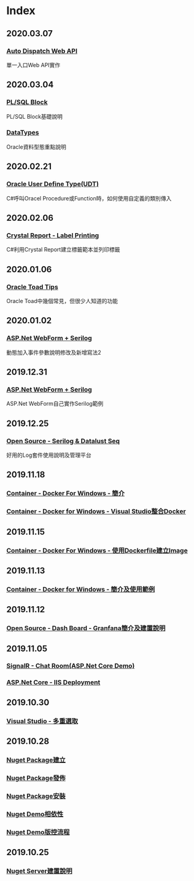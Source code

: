 # Index

## 2020.03.07

### [Auto Dispatch Web API](wang-ye-ji-shu/web-api/auto-dispatch-web-api.md)

單一入口Web API實作

## 2020.03.04

### [PL/SQL Block](oracle-db/pl-sql-block.md)

PL/SQL Block基礎說明

### [DataTypes](oracle-db/datatypes.md)

Oracle資料型態重點說明

## 2020.02.21

### [Oracle User Define Type\(UDT\)](oracle-db/oracle-user-define-type-udt.md) 

C\#呼叫Oracel Procedure或Function時，如何使用自定義的類別傳入

## 2020.02.06

### [Crystal Report - Label Printing](wang-ye-ji-shu/crystal-report-label-printing.md)

C\#利用Crystal Report建立標籤範本並列印標籤

## 2020.01.06

### [Oracle Toad Tips](oracle-toad.md)

Oracle Toad中幾個常見，但很少人知道的功能

## 2020.01.02

### [ASP.Net WebForm + Serilog](open-source/serilog-and-datalust-seq.md#asp-net-webform-serilog)

動態加入事件參數說明修改及新增寫法2

## 2019.12.31

### [ASP.Net WebForm + Serilog](open-source/serilog-and-datalust-seq.md#asp-net-webform-serilog)

ASP.Net WebForm自己實作Serilog範例

## 2019.12.25

### [Open Source - Serilog & Datalust Seq](open-source/serilog-and-datalust-seq.md)

好用的Log套件使用說明及管理平台

## 2019.11.18

### [Container - Docker For Windows - 簡介](container/docker-for-windows.md#jian-jie)

### [Container - Docker for Windows - Visual Studio整合Docker](container/docker-for-windows.md#6visual-studio-zheng-he-docker)

## 2019.11.15

### [Container - Docker For Windows - 使用Dockerfile建立Image](container/docker-for-windows.md#5-shi-yong-dockfile-jian-li-image)

## 2019.11.13

### [Container - Docker for Windows - 簡介及使用範例](container/docker-for-windows.md#jian-jie)

## 2019.11.12

### [Open Source - Dash Board - Granfana簡介及建置說明](open-source/grafana.md)

## 2019.11.05

### [SignalR - Chat Room\(ASP.Net Core Demo\)](wang-ye-ji-shu/signalr/)

### [ASP.Net Core - IIS Deployment](wang-ye-ji-shu/asp.net-core/iis-deployment.md)

## 2019.10.30

### [Visual Studio - 多重選取](kai-fa-gong-ju/visual-studio/duo-zhong-xuan-qu.md)

## 2019.10.28

### [Nuget Package建立](ban-ben-kong-guan-liu-cheng/nuget/nuget-package-jian-li.md)

### [Nuget Package發佈](ban-ben-kong-guan-liu-cheng/nuget/nuget-package-fa-bu.md)

### [Nuget Package安裝](ban-ben-kong-guan-liu-cheng/nuget/nuget-package-an-zhuang.md)

### [Nuget Demo相依性](ban-ben-kong-guan-liu-cheng/nuget/demo-xiang-yi-xing.md)

### [Nuget Demo版控流程](ban-ben-kong-guan-liu-cheng/nuget/demo-ban-kong.md)

## 2019.10.25

### [Nuget Server建置說明](ban-ben-kong-guan-liu-cheng/nuget/)




